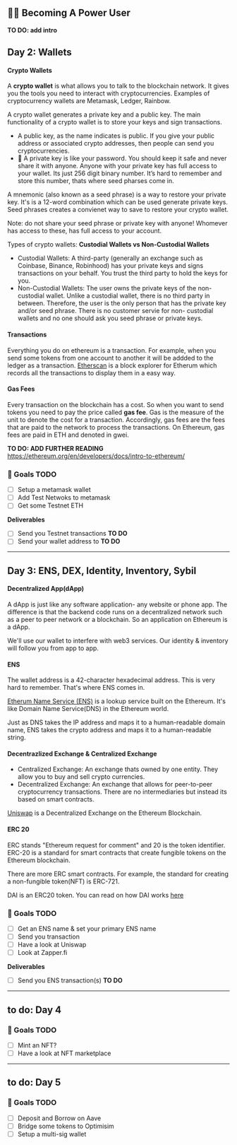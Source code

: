 ## 👩‍🔬 Becoming A Power User 

**TO DO: add intro**

## Day 2: Wallets

#### Crypto Wallets

A **crypto wallet** is what allows you to talk to the blockchain network. It gives you the tools you need to interact with cryptocurrencies. Examples of cryptocurrency wallets are Metamask, Ledger, Rainbow.

A crypto wallet generates a private key and a public key. The main functionality of a crypto wallet is to store your keys and sign transactions. 

-	A public key, as the name indicates is public. If you give your public address or associated crypto addresses, then people can send you cryptocurrencies. 
-	🔐 A private key is like your password. You should keep it safe and never share it with anyone. Anyone with your private key has full access to your wallet. 
Its just 256 digit binary number. It’s hard to remember and store this number, thats where seed pharses come in. 

A mnemonic (also known as a seed phrase) is a way to restore your private key. It's is a 12-word combination which can be used generate private keys. 
Seed phrases creates a convienet way to save to restore your crypto wallet. 

Note: do not share your seed phrase or private key with anyone! Whomever has access to these, has full access to your account.

Types of crypto wallets: **Custodial Wallets vs Non-Custodial Wallets**

-	Custodial Wallets: A third-party (generally an exchange such as Coinbase, Binance, Robinhood) has your private keys and signs transactions on your behalf. You trust the third party to hold the keys for you.
-	Non-Custodial Wallets: The user owns the private keys of the non-custodial wallet. Unlike a custodial wallet, there is no third party in between. Therefore, the user is the only person that has the private key and/or seed phrase. There is no customer servie for non- custodial wallets and no one should ask you seed phrase or private keys. 

#### Transactions 

Everything you do on ethereum is a transaction. For example, 
when you send some tokens from one account to another it will be addded to the ledger as a transaction. 
[Etherscan](https://etherscan.io/) is a block explorer for Etherum which records all the transactions to display them in a easy way. 

#### Gas Fees 

Every transaction on the blockchain has a cost. So when you want to send tokens you need to pay the price called **gas fee**. Gas is the measure of the unit to denote the cost for a transaction. Accordingly, gas fees are the fees that are paid to the network to process the transactions. 
On Ethereum, gas fees are paid in ETH and denoted in gwei. 

**TO DO: ADD FURTHER READING** https://ethereum.org/en/developers/docs/intro-to-ethereum/ 

### 🥅 Goals TODO
- [ ] Setup a metamask wallet 
- [ ] Add Test Netwoks to metamask 
- [ ] Get some Testnet ETH

**Deliverables**
- [ ] Send you Testnet transactions **TO DO**
- [ ] Send your wallet address to **TO DO**

----  
  
  
## Day 3: ENS, DEX, Identity, Inventory, Sybil

#### Decentralized App(dApp) 

A dApp is just like any software application- any website or phone app. The difference is that the backend code runs on a decentralized network such as a peer to peer network or a blockchain. So an application on Ethereum is a dApp.

We'll use our wallet to interfere with web3 services. Our identity & inventory will follow you from app to app. 

#### ENS 

The wallet address is a 42-character hexadecimal address. This is very hard to remember. That's where ENS comes in. 

[Etherum Name Service (ENS)](https://docs.ens.domains/) is a lookup service built on the Ethereum. It's like Domain Name Service(DNS) in the Ethereum world. 

Just as DNS takes the IP address and maps it to a human-readable domain name, ENS takes the crypto address and maps it to a human-readable string. 

#### Decentrazlized Exchange & Centralized Exchange 

- Centralized Exchange: An exchange thats owned by one entity. They allow you to buy and sell crypto currencies. 
- Decentralized Exchange: An exchange that allows for peer-to-peer cryptocurrency transactions. There are no intermediaries but instead its based on smart contracts. 

[Uniswap](https://uniswap.org/) is a Decentralized Exchange on the Ethereum Blockchain. 

#### ERC 20

ERC stands "Ethereum request for comment" and 20 is the token identifier. ERC-20 is a standard for smart contracts that create fungible tokens on the Ethereum blockchain.

There are more ERC smart contracts. For example, the standard for creating a non-fungible token(NFT) is ERC-721.

DAI is an ERC20 token. You can read on how DAI works [here](https://docs.makerdao.com/getting-started/maker-protocol-101)

### 🥅 Goals TODO
- [ ]  Get an ENS name & set your primary ENS name
- [ ]  Send you transaction 
- [ ]  Have a look at Uniswap 
- [ ]  Look at Zapper.fi 

**Deliverables**
- [ ] Send you ENS transaction(s) **TO DO**

----  
  
## to do: Day 4
  
### 🥅 Goals TODO
- [ ] Mint an NFT?
- [ ] Have a look at NFT marketplace 
  
----  
  
## to do: Day 5
  
### 🥅 Goals TODO
- [ ] Deposit and Borrow on Aave 
- [ ] Bridge some tokens to Optimisim 
- [ ] Setup a multi-sig wallet
